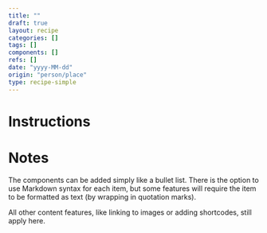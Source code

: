 ```yaml
---
title: ""
draft: true
layout: recipe
categories: []
tags: []
components: []
refs: []
date: "yyyy-MM-dd"
origin: "person/place"
type: recipe-simple
---
```


# Instructions

# Notes
The components can be added simply like a bullet list. There is the option to use Markdown syntax for each item, but some features will require the item to be formatted as text (by wrapping in quotation marks).

All other content features, like linking to images or adding shortcodes, still apply here.